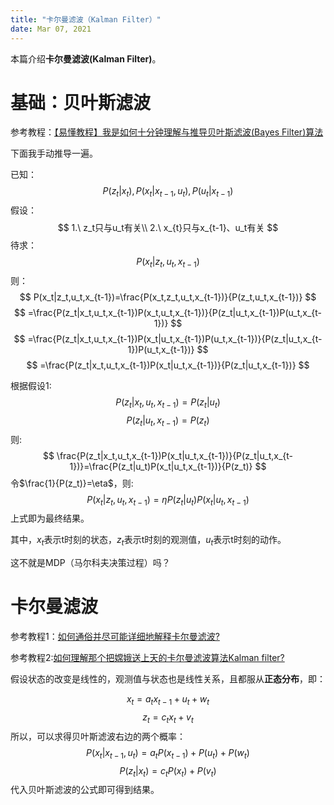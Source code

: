 ```yaml
---
title: "卡尔曼滤波（Kalman Filter）"
date: Mar 07, 2021
---
```


本篇介绍**卡尔曼滤波(Kalman Filter)**。

# 基础：贝叶斯滤波
参考教程：[【易懂教程】我是如何十分钟理解与推导贝叶斯滤波(Bayes Filter)算法](https://zhuanlan.zhihu.com/p/75880143)

下面我手动推导一遍。

已知：
$$
P(z_t|x_t),P(x_t|x_{t-1},u_t),P(u_t|x_{t-1})
$$
假设：
$$
1.\ z_t只与u_t有关\\
2.\  x_{t}只与x_{t-1}、u_t有关
$$
待求：
$$
P(x_t|z_t,u_t,x_{t-1})
$$
则：
$$
P(x_t|z_t,u_t,x_{t-1})=\frac{P(x_t,z_t,u_t,x_{t-1})}{P(z_t,u_t,x_{t-1})}
$$
$$
=\frac{P(z_t|x_t,u_t,x_{t-1})P(x_t,u_t,x_{t-1})}{P(z_t|u_t,x_{t-1})P(u_t,x_{t-1})}
$$
$$
=\frac{P(z_t|x_t,u_t,x_{t-1})P(x_t|u_t,x_{t-1})P(u_t,x_{t-1})}{P(z_t|u_t,x_{t-1})P(u_t,x_{t-1})}
$$
$$
=\frac{P(z_t|x_t,u_t,x_{t-1})P(x_t|u_t,x_{t-1})}{P(z_t|u_t,x_{t-1})}
$$

根据假设1:
$$
P(z_t|x_t,u_t,x_{t-1})=P(z_t|u_t)
$$
$$
P(z_t|u_t,x_{t-1})=P(z_t)
$$
则:
$$
\frac{P(z_t|x_t,u_t,x_{t-1})P(x_t|u_t,x_{t-1})}{P(z_t|u_t,x_{t-1})}=\frac{P(z_t|u_t)P(x_t|u_t,x_{t-1})}{P(z_t)}
$$
令$\frac{1}{P(z_t)}=\eta$，则:
$$
P(x_t|z_t,u_t,x_{t-1})=\eta P(z_t|u_t)P(x_t|u_t,x_{t-1})
$$
上式即为最终结果。

其中，$x_t$表示t时刻的状态，$z_t$表示t时刻的观测值，$u_t$表示t时刻的动作。

这不就是MDP（马尔科夫决策过程）吗？

# 卡尔曼滤波

参考教程1：[如何通俗并尽可能详细地解释卡尔曼滤波?](https://www.zhihu.com/question/23971601/answer/770830003)


参考教程2:[如何理解那个把嫦娥送上天的卡尔曼滤波算法Kalman filter?](https://zhuanlan.zhihu.com/p/77327349)

假设状态的改变是线性的，观测值与状态也是线性关系，且都服从**正态分布**，即：

$$
x_t=a_tx_{t-1}+u_t+w_t
$$
$$
z_t = c_tx_t+v_t
$$
所以，可以求得贝叶斯滤波右边的两个概率：
$$
P(x_t|x_{t-1},u_t)=a_tP(x_{t-1})+P(u_t)+P(w_t)
$$
$$
P(z_t|x_t)=c_tP{(x_t)}+P(v_t)
$$
代入贝叶斯滤波的公式即可得到结果。
